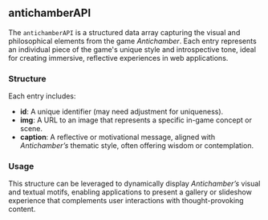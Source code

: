 ## antichamberAPI

The `antichamberAPI` is a structured data array capturing the visual and philosophical elements from the game *Antichamber*. Each entry represents an individual piece of the game's unique style and introspective tone, ideal for creating immersive, reflective experiences in web applications.

### Structure
Each entry includes:
- **id**: A unique identifier (may need adjustment for uniqueness).
- **img**: A URL to an image that represents a specific in-game concept or scene.
- **caption**: A reflective or motivational message, aligned with *Antichamber’s* thematic style, often offering wisdom or contemplation.

### Usage
This structure can be leveraged to dynamically display *Antichamber’s* visual and textual motifs, enabling applications to present a gallery or slideshow experience that complements user interactions with thought-provoking content.
